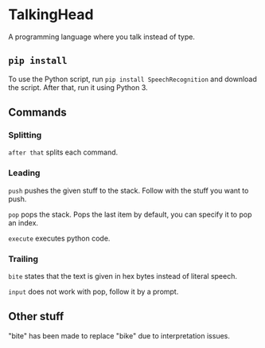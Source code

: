 # TalkingHead

A programming language where you talk instead of type.
## `pip install`
To use the Python script, run `pip install SpeechRecognition` and download the script. After that, run it using Python 3.
## Commands
### Splitting
`after that` splits each command.
### Leading
`push` pushes the given stuff to the stack. Follow with the stuff you want to push.

`pop` pops the stack. Pops the last item by default, you can specify it to pop an index.

`execute` executes python code.
### Trailing
`bite` states that the text is given in hex bytes instead of literal speech.

`input` does not work with pop, follow it by a prompt.

## Other stuff
"bite" has been made to replace "bike" due to interpretation issues.
